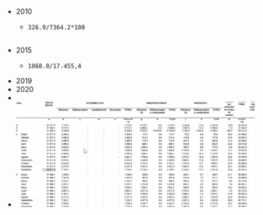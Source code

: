 - 2010
	- ```calc
	  326.9/7364.2*100
	  
	  
	  ```
- 2015
	- ```calc
	  1068.0/17.455,4
	  ```
- 2019
- 2020
-
- ![image.png](../assets/image_1642466710060_0.png)